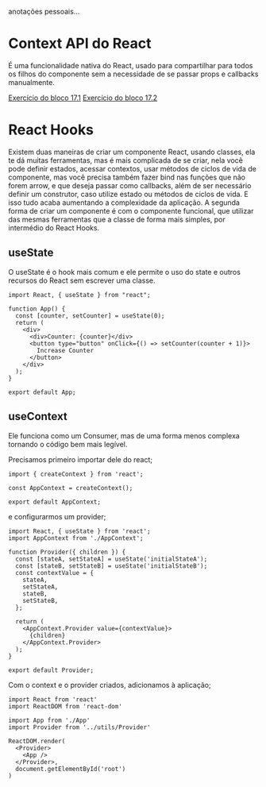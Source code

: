 anotações pessoais...

# Context API do React

É uma funcionalidade nativa do React, usado para compartilhar para todos os filhos do componente sem a necessidade de se passar props e callbacks manualmente.

[Exercício do bloco 17.1](https://github.com/davidrogger/exercise-contextAPI-refactoring)
[Exercício do bloco 17.2](https://github.com/davidrogger/exercise-react-hooks-refactoring)

# React Hooks

Existem duas maneiras de criar um componente React, usando classes, ela te dá muitas ferramentas, mas é mais complicada de se criar, nela vocẽ pode definir estados, acessar contextos, usar métodos de ciclos de vida de componente, mas você precisa também fazer bind nas funções que não forem arrow, e que deseja passar como callbacks, além de ser necessário definir um construtor, caso utilize estado ou métodos de ciclos de vida. E isso tudo acaba aumentando a complexidade da aplicação.
A segunda forma de criar um componente é com o componente funcional, que utilizar das mesmas ferramentas que a classe de forma mais simples, por intermédio do React Hooks.

## useState

O useState é o hook mais comum e ele permite o uso do state e outros recursos do React sem escrever uma classe.

```
import React, { useState } from "react";

function App() {
  const [counter, setCounter] = useState(0);
  return (
    <div>
      <div>Counter: {counter}</div>
      <button type="button" onClick={() => setCounter(counter + 1)}>
        Increase Counter
      </button>
    </div>
  );
}

export default App;
```
## useContext

Ele funciona como um Consumer, mas de uma forma menos complexa tornando o código bem mais legível.

Precisamos primeiro importar dele do react;

```
import { createContext } from 'react';

const AppContext = createContext();

export default AppContext;
```

e configurarmos um provider;


```
import React, { useState } from 'react';
import AppContext from './AppContext';

function Provider({ children }) {
  const [stateA, setStateA] = useState('initialStateA');
  const [stateB, setStateB] = useState('initialStateB');
  const contextValue = {
    stateA,
    setStateA,
    stateB,
    setStateB,
  };

  return (
    <AppContext.Provider value={contextValue}>
      {children}
    </AppContext.Provider>
  );
}

export default Provider;
```

Com o context e o provider criados, adicionamos à aplicação;

```
import React from 'react'
import ReactDOM from 'react-dom'

import App from './App'
import Provider from '../utils/Provider'

ReactDOM.render(
  <Provider>
    <App />
  </Provider>,
  document.getElementById('root')
)
```
